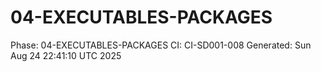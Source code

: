 # 04-EXECUTABLES-PACKAGES
Phase: 04-EXECUTABLES-PACKAGES
CI: CI-SD001-008
Generated: Sun Aug 24 22:41:10 UTC 2025
